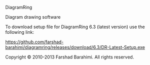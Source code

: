 DiagramRing

Diagram drawing software

To download setup file for DiagramRing 6.3 (latest version) use the following link:

https://github.com/farshad-barahimi/diagramring/releases/download/6.3/DR-Latest-Setup.exe

Copyright © 2010-2013 Farshad Barahimi. All rights reserved.
